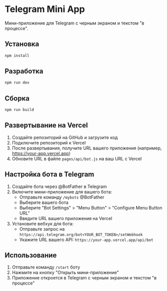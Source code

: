 # Telegram Mini App

Мини-приложение для Telegram с черным экраном и текстом "в процессе".

## Установка

```bash
npm install
```

## Разработка

```bash
npm run dev
```

## Сборка

```bash
npm run build
```

## Развертывание на Vercel

1. Создайте репозиторий на GitHub и загрузите код
2. Подключите репозиторий к Vercel
3. После развертывания, получите URL вашего приложения (например, https://your-app.vercel.app)
4. Обновите URL в файле `pages/api/bot.js` на ваш URL с Vercel

## Настройка бота в Telegram

1. Создайте бота через @BotFather в Telegram
2. Включите мини-приложение для вашего бота:
   - Отправьте команду `/mybots` @BotFather
   - Выберите вашего бота
   - Выберите "Bot Settings" > "Menu Button" > "Configure Menu Button URL"
   - Введите URL вашего приложения на Vercel
3. Установите вебхук для бота:
   - Отправьте запрос на `https://api.telegram.org/bot<YOUR_BOT_TOKEN>/setWebhook`
   - Укажите URL вашего API: `https://your-app.vercel.app/api/bot`

## Использование

1. Отправьте команду `/start` боту
2. Нажмите на кнопку "Открыть мини-приложение"
3. Приложение откроется в Telegram с черным экраном и текстом "в процессе" 
